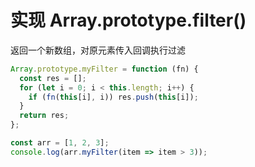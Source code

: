 # 实现 Array.prototype.filter()

返回一个新数组，对原元素传入回调执行过滤

```js
Array.prototype.myFilter = function (fn) {
  const res = [];
  for (let i = 0; i < this.length; i++) {
    if (fn(this[i], i)) res.push(this[i]);
  }
  return res;
};

const arr = [1, 2, 3];
console.log(arr.myFilter(item => item > 3));
```
